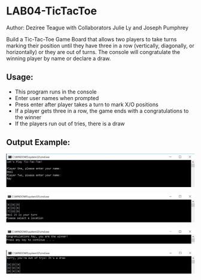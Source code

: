 # LAB04-TicTacToe

Author: Deziree Teague with Collaborators Julie Ly and Joseph Pumphrey

Build a Tic-Tac-Toe Game Board that allows two players to take turns marking their position until they have three in a row (vertically, diagonally, or horizontally) or they are out of turns.  The console will congratulate the winning player by name or declare a draw.

## Usage:

* This program runs in the console
* Enter user names when prompted
* Press enter after player takes a turn to mark X/O positions
* If a player gets three in a row, the game ends with a congratulations to the winner
* If the players run out of tries, there is a draw

## Output Example:

![nameprompt](https://github.com/dezteague/LAB04-TicTacToe/blob/master/Assets/nameprompt.JPG)

![xomarkers](https://github.com/dezteague/LAB04-TicTacToe/blob/master/Assets/xomarkers.JPG)

![winner](https://github.com/dezteague/LAB04-TicTacToe/blob/master/Assets/winner.JPG)

![draw](https://github.com/dezteague/LAB04-TicTacToe/blob/master/Assets/draw.JPG)

